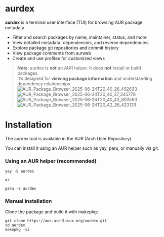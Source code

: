 # aurdex

**aurdex** is a terminal user interface (TUI) for browsing AUR package metadata.

- Filter and search packages by name, maintainer, status, and more
- View detailed metadata, dependencies, and reverse dependencies
- Explore package git repositories and commit history
- View package comments from aurweb
- Create and use profiles for customized views

> **Note**: aurdex is **not** an AUR helper. It does **not** install or build packages.  
> It’s designed for **viewing package information** and understanding dependency relationships.
![AUR_Package_Browser_2025-06-24T20_40_26_492693](https://github.com/user-attachments/assets/d63b2ba5-e6cb-4c4d-a31e-6b355120fdcb)
![AUR_Package_Browser_2025-06-24T20_40_37_345778](https://github.com/user-attachments/assets/cf1bcaba-79b1-47f6-99d8-7afeb6105611)
![AUR_Package_Browser_2025-06-24T20_40_43_800563](https://github.com/user-attachments/assets/11398438-f363-49f2-a42b-7ae9ce433228)
![AUR_Package_Browser_2025-06-24T20_42_26_423139](https://github.com/user-attachments/assets/bece2564-7133-4436-a665-144311c83e29)

# Installation

The aurdex tool is available in the AUR (Arch User Repository).

You can install it using an AUR helper such as yay, paru, or manually via git.

### Using an AUR helper (recommended)

```
yay -S aurdex

or

paru -S aurdex
```

### Manual installation

Clone the package and build it with makepkg:

```
git clone https://aur.archlinux.org/aurdex.git
cd aurdex
makepkg -si
```
